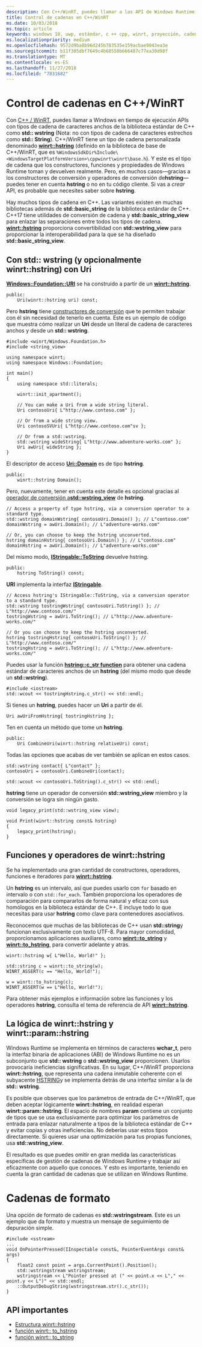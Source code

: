 ```yaml
---
description: Con C++/WinRT, puedes llamar a las API de Windows Runtime usando tipos de cadena de caracteres anchos de C++ estándar, o puedes usar el tipo winrt::hstring.
title: Control de cadenas en C++/WinRT
ms.date: 10/03/2018
ms.topic: article
keywords: windows 10, uwp, estándar, c ++ cpp, winrt, proyección, cadena
ms.localizationpriority: medium
ms.openlocfilehash: 9572d9ba8b96d245b783535e159acbae9043ea3e
ms.sourcegitcommit: b11f305dbf7649c4b68550b666487c77ea30d98f
ms.translationtype: MT
ms.contentlocale: es-ES
ms.lasthandoff: 11/27/2018
ms.locfileid: "7831682"
---
```

# <a name="string-handling-in-cwinrt"></a>Control de cadenas en C++/WinRT

Con [C++ / WinRT](/windows/uwp/cpp-and-winrt-apis/intro-to-using-cpp-with-winrt), puedes llamar a Windows en tiempo de ejecución APIs con tipos de cadena de caracteres anchos de la biblioteca estándar de C++ como **std:: wstring** (Nota: no con tipos de cadena de caracteres estrechos como **std:: String**). C++/WinRT tiene un tipo de cadena personalizada denominado [**winrt::hstring**](/uwp/cpp-ref-for-winrt/hstring) (definido en la biblioteca de base de C++/WinRT, que es `%WindowsSdkDir%Include\<WindowsTargetPlatformVersion>\cppwinrt\winrt\base.h`). Y este es el tipo de cadena que los constructores, funciones y propiedades de Windows Runtime toman y devuelven realmente. Pero, en muchos casos&mdash;gracias a los constructores de conversión y operadores de conversión de**hstring**&mdash;puedes tener en cuenta **hstring** o no en tu código cliente. Si vas a *crear* API, es probable que necesites saber sobre **hstring**.

Hay muchos tipos de cadena en C++. Las variantes existen en muchas bibliotecas además de **std::basic_string** de la biblioteca estándar de C++. C++17 tiene utilidades de conversión de cadena y **std::basic_string_view** para enlazar las separaciones entre todos los tipos de cadena.  [**winrt::hstring**](/uwp/cpp-ref-for-winrt/hstring) proporciona convertibilidad con **std::wstring_view** para proporcionar la interoperabilidad para la que se ha diseñado **std::basic_string_view**.

## <a name="using-stdwstring-and-optionally-winrthstring-with-uri"></a>Con **std:: wstring** (y opcionalmente **winrt::hstring**) con **Uri**
[**Windows::Foundation::URI**](/uwp/api/windows.foundation.uri) se ha construido a partir de un [**winrt::hstring**](/uwp/cpp-ref-for-winrt/hstring).

```cppwinrt
public:
    Uri(winrt::hstring uri) const;
```

Pero **hstring** tiene [constructores de conversión](/uwp/api/windows.foundation.uri#hstringhstring-constructor) que te permiten trabajar con él sin necesidad de tenerlo en cuenta. Este es un ejemplo de código que muestra cómo realizar un **Uri** desde un literal de cadena de caracteres anchos y desde un **std:: wstring**.

```cppwinrt
#include <winrt/Windows.Foundation.h>
#include <string_view>

using namespace winrt;
using namespace Windows::Foundation;

int main()
{
    using namespace std::literals;

    winrt::init_apartment();

    // You can make a Uri from a wide string literal.
    Uri contosoUri{ L"http://www.contoso.com" };

    // Or from a wide string view.
    Uri contosoSVUri{ L"http://www.contoso.com"sv };

    // Or from a std::wstring.
    std::wstring wideString{ L"http://www.adventure-works.com" };
    Uri awUri{ wideString };
}
```

El descriptor de acceso [**Uri::Domain**](https://docs.microsoft.com/uwp/api/windows.foundation.uri.Domain) es de tipo **hstring**.

```cppwinrt
public:
    winrt::hstring Domain();
```

Pero, nuevamente, tener en cuenta este detalle es opcional gracias al [operador de conversión a**std::wstring_view**](/uwp/api/hstring#hstringoperator-stdwstringview) de **hstring**.

```cppwinrt
// Access a property of type hstring, via a conversion operator to a standard type.
std::wstring domainWstring{ contosoUri.Domain() }; // L"contoso.com"
domainWstring = awUri.Domain(); // L"adventure-works.com"

// Or, you can choose to keep the hstring unconverted.
hstring domainHstring{ contosoUri.Domain() }; // L"contoso.com"
domainHstring = awUri.Domain(); // L"adventure-works.com"
```

Del mismo modo, [**IStringable::ToString**](https://msdn.microsoft.com/library/windows/desktop/dn302136) devuelve hstring.

```cppwinrt
public:
    hstring ToString() const;
```

**URI** implementa la interfaz [**IStringable**](https://msdn.microsoft.com/library/windows/desktop/dn302135).

```cppwinrt
// Access hstring's IStringable::ToString, via a conversion operator to a standard type.
std::wstring tostringWstring{ contosoUri.ToString() }; // L"http://www.contoso.com/"
tostringWstring = awUri.ToString(); // L"http://www.adventure-works.com/"

// Or you can choose to keep the hstring unconverted.
hstring tostringHstring{ contosoUri.ToString() }; // L"http://www.contoso.com/"
tostringHstring = awUri.ToString(); // L"http://www.adventure-works.com/"
```

Puedes usar la función [**hstring::c_str function**](/uwp/api/windows.foundation.uri#hstringcstr-function) para obtener una cadena estándar de caracteres anchos de un **hstring** (del mismo modo que desde un **std::wstring**).

```cppwinrt
#include <iostream>
std::wcout << tostringHstring.c_str() << std::endl;
```
Si tienes un **hstring**, puedes hacer un **Uri** a partir de él.

```cppwinrt
Uri awUriFromHstring{ tostringHstring };
```

Ten en cuenta un método que tome un **hstring**.

```cppwinrt
public:
    Uri CombineUri(winrt::hstring relativeUri) const;
```

Todas las opciones que acabas de ver también se aplican en estos casos.

```cppwinrt
std::wstring contact{ L"contact" };
contosoUri = contosoUri.CombineUri(contact);
    
std::wcout << contosoUri.ToString().c_str() << std::endl;
```

**hstring** tiene un operador de conversión **std::wstring_view** miembro y la conversión se logra sin ningún gasto.

```cppwinrt
void legacy_print(std::wstring_view view);

void Print(winrt::hstring const& hstring)
{
    legacy_print(hstring);
}
```

## <a name="winrthstring-functions-and-operators"></a>Funciones y operadores de **winrt::hstring**
Se ha implementado una gran cantidad de constructores, operadores, funciones e iteradores para [**winrt::hstring**](/uwp/cpp-ref-for-winrt/hstring).

Un **hstring** es un intervalo, así que puedes usarlo con `for` basado en intervalo o con `std::for_each`. También proporciona los operadores de comparación para compararlos de forma natural y eficaz con sus homólogos en la biblioteca estándar de C++. E incluye todo lo que necesitas para usar **hstring** como clave para contenedores asociativos.

Reconocemos que muchas de las bibliotecas de C++ usan **std::string**y funcionan exclusivamente con texto UTF-8. Para mayor comodidad, proporcionamos aplicaciones auxiliares, como [**winrt::to_string**](/uwp/cpp-ref-for-winrt/to-string) y [**winrt::to_hstring**](/uwp/cpp-ref-for-winrt/to-hstring), para convertir adelante y atrás.

```cppwinrt
winrt::hstring w{ L"Hello, World!" };

std::string c = winrt::to_string(w);
WINRT_ASSERT(c == "Hello, World!");

w = winrt::to_hstring(c);
WINRT_ASSERT(w == L"Hello, World!");
```

Para obtener más ejemplos e información sobre las funciones y los operadores **hstring**, consulta el tema de referencia de API [**winrt::hstring**](/uwp/cpp-ref-for-winrt/hstring).

## <a name="the-rationale-for-winrthstring-and-winrtparamhstring"></a>La lógica de **winrt::hstring** y **winrt::param::hstring**
Windows Runtime se implementa en términos de caracteres **wchar_t**, pero la interfaz binaria de aplicaciones (ABI) de Windows Runtime no es un subconjunto que **std:: wstring** o **std::wstring_view** proporcionen. Usarlos provocaría ineficiencias significativas. En su lugar, C++/WinRT proporciona **winrt::hstring**, que representa una cadena inmutable coherente con el subyacente [HSTRING](https://msdn.microsoft.com/library/windows/desktop/br205775)y se implementa detrás de una interfaz similar a la de **std:: wstring**. 

Es posible que observes que los parámetros de entrada de C++/WinRT, que deben aceptar lógicamente **winrt::hstring**, en realidad esperan **winrt::param::hstring**. El espacio de nombres **param** contiene un conjunto de tipos que se usa exclusivamente para optimizar los parámetros de entrada para enlazar naturalmente a tipos de la biblioteca estándar de C++ y evitar copias y otras ineficiencias. No deberías usar estos tipos directamente. Si quieres usar una optimización para tus propias funciones, usa **std::wstring_view**.

El resultado es que puedes omitir en gran medida las características específicas de gestión de cadenas de Windows Runtime y trabajar así eficazmente con aquello que conoces. Y esto es importante, teniendo en cuenta la gran cantidad de cadenas que se utilizan en Windows Runtime.

# <a name="formatting-strings"></a>Cadenas de formato
Una opción de formato de cadenas es **std::wstringstream**. Este es un ejemplo que da formato y muestra un mensaje de seguimiento de depuración simple.

```cppwinrt
#include <sstream>
...
void OnPointerPressed(IInspectable const&, PointerEventArgs const& args)
{
    float2 const point = args.CurrentPoint().Position();
    std::wstringstream wstringstream;
    wstringstream << L"Pointer pressed at (" << point.x << L"," << point.y << L")" << std::endl;
    ::OutputDebugString(wstringstream.str().c_str());
}
```

## <a name="important-apis"></a>API importantes
* [Estructura winrt::hstring](/uwp/cpp-ref-for-winrt/hstring)
* [función winrt:: to_hstring](/uwp/cpp-ref-for-winrt/to-hstring)
* [función winrt:: to_string](/uwp/cpp-ref-for-winrt/to-string)
